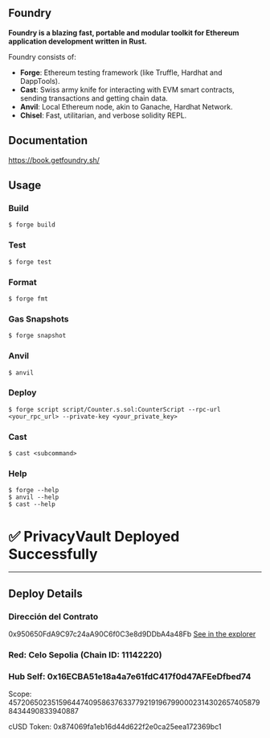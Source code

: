 ## Foundry

**Foundry is a blazing fast, portable and modular toolkit for Ethereum application development written in Rust.**

Foundry consists of:

-   **Forge**: Ethereum testing framework (like Truffle, Hardhat and DappTools).
-   **Cast**: Swiss army knife for interacting with EVM smart contracts, sending transactions and getting chain data.
-   **Anvil**: Local Ethereum node, akin to Ganache, Hardhat Network.
-   **Chisel**: Fast, utilitarian, and verbose solidity REPL.

## Documentation

https://book.getfoundry.sh/

## Usage

### Build

```shell
$ forge build
```

### Test

```shell
$ forge test
```

### Format

```shell
$ forge fmt
```

### Gas Snapshots

```shell
$ forge snapshot
```

### Anvil

```shell
$ anvil
```

### Deploy

```shell
$ forge script script/Counter.s.sol:CounterScript --rpc-url <your_rpc_url> --private-key <your_private_key>
```

### Cast

```shell
$ cast <subcommand>
```

### Help

```shell
$ forge --help
$ anvil --help
$ cast --help
```

# ✅ PrivacyVault Deployed Successfully

---

## Deploy Details

### Dirección del Contrato 
0x950650FdA9C97c24aA90C6f0C3e8d9DDbA4a48Fb
[See in the explorer](https://sepolia.celoscan.io/address/0x950650fda9c97c24aa90c6f0c3e8d9ddba4a48fb#code)

### **Red: Celo Sepolia (Chain ID: 11142220)**

### **Hub Self: 0x16ECBA51e18a4a7e61fdC417f0d47AFEeDfbed74**

Scope: 4572065023515964474095863763377921919679900023143026574058798434490833940887

cUSD Token: 0x874069fa1eb16d44d622f2e0ca25eea172369bc1
